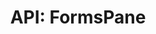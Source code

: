 ---
comment: "/**\n * The Forms navbar pane\n * \n * @memberof HashBrown.Client.Views.Navigation\n */"
meta:
    range:
        - 315
        - 5391
    filename: FormsPane.js
    lineno: 14
    columnno: 0
    path: /home/mrzapp/Development/Web/hashbrown-cms/src/Client/Views/Navigation
    code:
        id: astnode100031589
        name: FormsPane
        type: ClassDeclaration
        paramnames: []
classdesc: 'The Forms navbar pane'
memberof: HashBrown.Client.Views.Navigation
name: FormsPane
longname: HashBrown.Client.Views.Navigation.FormsPane
kind: class
scope: static
methods:
    -
        comment: "/**\n     * Event: Click create new form\n     */"
        meta:
            range:
                - 408
                - 771
            filename: FormsPane.js
            lineno: 18
            columnno: 4
            path: /home/mrzapp/Development/Web/hashbrown-cms/src/Client/Views/Navigation
            code:
                id: astnode100031593
                name: FormsPane.onClickNewForm
                type: MethodDefinition
                paramnames: []
            vars:
                "": null
        description: 'Event: Click create new form'
        name: onClickNewForm
        longname: HashBrown.Client.Views.Navigation.FormsPane.onClickNewForm
        kind: function
        memberof: HashBrown.Client.Views.Navigation.FormsPane
        scope: static
        params: []
    -
        comment: "/**\n     * Event: On click remove\n     */"
        meta:
            range:
                - 827
                - 1747
            filename: FormsPane.js
            lineno: 34
            columnno: 4
            path: /home/mrzapp/Development/Web/hashbrown-cms/src/Client/Views/Navigation
            code:
                id: astnode100031640
                name: FormsPane.onClickRemoveForm
                type: MethodDefinition
                paramnames: []
            vars:
                "": null
        description: 'Event: On click remove'
        name: onClickRemoveForm
        longname: HashBrown.Client.Views.Navigation.FormsPane.onClickRemoveForm
        kind: function
        memberof: HashBrown.Client.Views.Navigation.FormsPane
        scope: static
        params: []
    -
        comment: "/**\n     * Event: Click pull Form\n     */"
        meta:
            range:
                - 1803
                - 2477
            filename: FormsPane.js
            lineno: 65
            columnno: 4
            path: /home/mrzapp/Development/Web/hashbrown-cms/src/Client/Views/Navigation
            code:
                id: astnode100031755
                name: FormsPane.onClickPullForm
                type: MethodDefinition
                paramnames: []
            vars:
                "": null
        description: 'Event: Click pull Form'
        name: onClickPullForm
        longname: HashBrown.Client.Views.Navigation.FormsPane.onClickPullForm
        kind: function
        memberof: HashBrown.Client.Views.Navigation.FormsPane
        scope: static
        params: []
    -
        comment: "/**\n     * Event: Click push Form\n     */"
        meta:
            range:
                - 2533
                - 2945
            filename: FormsPane.js
            lineno: 95
            columnno: 4
            path: /home/mrzapp/Development/Web/hashbrown-cms/src/Client/Views/Navigation
            code:
                id: astnode100031846
                name: FormsPane.onClickPushForm
                type: MethodDefinition
                paramnames: []
            vars:
                "": null
        description: 'Event: Click push Form'
        name: onClickPushForm
        longname: HashBrown.Client.Views.Navigation.FormsPane.onClickPushForm
        kind: function
        memberof: HashBrown.Client.Views.Navigation.FormsPane
        scope: static
        params: []
    -
        comment: "/**\n     * Init\n     */"
        meta:
            range:
                - 2979
                - 5389
            filename: FormsPane.js
            lineno: 114
            columnno: 4
            path: /home/mrzapp/Development/Web/hashbrown-cms/src/Client/Views/Navigation
            code:
                id: astnode100031909
                name: FormsPane.init
                type: MethodDefinition
                paramnames: []
            vars:
                "": null
        description: Init
        name: init
        longname: HashBrown.Client.Views.Navigation.FormsPane.init
        kind: function
        memberof: HashBrown.Client.Views.Navigation.FormsPane
        scope: static
        params: []
shortname: FormsPane
layout: docPage
permalink: /docs/hashbrown/client/views/navigation/formspane/
title: 'API: FormsPane'
description: 'The Forms navbar pane'

---